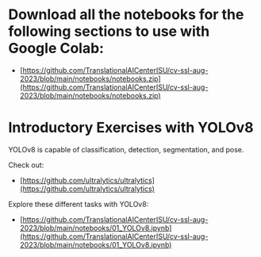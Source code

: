 # Download all the notebooks for the following sections to use with Google Colab:

- [https://github.com/TranslationalAICenterISU/cv-ssl-aug-2023/blob/main/notebooks/notebooks.zip](https://github.com/TranslationalAICenterISU/cv-ssl-aug-2023/blob/main/notebooks/notebooks.zip)

# Introductory Exercises with YOLOv8

YOLOv8 is capable of classification, detection, segmentation, and pose.

Check out:
- [https://github.com/ultralytics/ultralytics](https://github.com/ultralytics/ultralytics)

Explore these different tasks with YOLOv8:
- [https://github.com/TranslationalAICenterISU/cv-ssl-aug-2023/blob/main/notebooks/01_YOLOv8.ipynb](https://github.com/TranslationalAICenterISU/cv-ssl-aug-2023/blob/main/notebooks/01_YOLOv8.ipynb)
